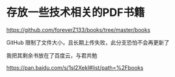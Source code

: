 # 存放一些技术相关的PDF书籍

https://github.com/foreverZ133/books/tree/master/books

GitHub 限制了文件大小，且长期上传失败，此分支恐怕不会再更新了

我把其剩余书放在了百度云，与君共勉

https://pan.baidu.com/s/1sl2Xekl#list/path=%2Fbooks
